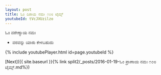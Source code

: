 ```yaml
---
layout: post
title: ಓಂ ದಿಶಾಯ ನಮಃ ೧೦೮ ಟೈಮ್ಸ್
youtubeId: tVcJXUzilzo
---
```

 
 
 ಓಂ ವರೇಣ್ಯಾಯ ನಮಃ  
 
 -  ವರವನ್ನು ಯಾರು ಕೇಳಬಹುದು 
 
  
 
  
 
 
 
 
 
 


{% include youtubePlayer.html id=page.youtubeId %}
 
[Next]({{ site.baseurl }}{% link  split2/_posts/2016-01-19-ಓಂ ಪ್ರಾಣಾಯ ನಮಃ ೧೦೮ ಟೈಮ್ಸ್.md%})
 
